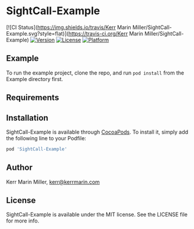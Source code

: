 # SightCall-Example

[![CI Status](https://img.shields.io/travis/Kerr Marin Miller/SightCall-Example.svg?style=flat)](https://travis-ci.org/Kerr Marin Miller/SightCall-Example)
[![Version](https://img.shields.io/cocoapods/v/SightCall-Example.svg?style=flat)](https://cocoapods.org/pods/SightCall-Example)
[![License](https://img.shields.io/cocoapods/l/SightCall-Example.svg?style=flat)](https://cocoapods.org/pods/SightCall-Example)
[![Platform](https://img.shields.io/cocoapods/p/SightCall-Example.svg?style=flat)](https://cocoapods.org/pods/SightCall-Example)

## Example

To run the example project, clone the repo, and run `pod install` from the Example directory first.

## Requirements

## Installation

SightCall-Example is available through [CocoaPods](https://cocoapods.org). To install
it, simply add the following line to your Podfile:

```ruby
pod 'SightCall-Example'
```

## Author

Kerr Marin Miller, kerr@kerrmarin.com

## License

SightCall-Example is available under the MIT license. See the LICENSE file for more info.
